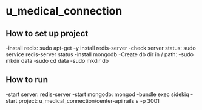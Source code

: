 # u_medical_connection
## How to set up project 
-install redis: sudo apt-get -y install redis-server
-check server status: sudo service redis-server status
-install mongodb
-Create db dir in / path: 
  -sudo mkdir data
  -sudo cd data
  -sudo mkdir db

## How to run
-start server: redis-server
-start mongodb: mongod
-bundle exec sidekiq
-start project: u_medical_connection/center-api rails s -p 3001
